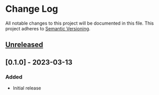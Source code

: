 # Change Log
All notable changes to this project will be documented in this file.
This project adheres to [Semantic Versioning](http://semver.org/).

## [Unreleased]

## [0.1.0] - 2023-03-13
### Added
- Initial release

[Unreleased]: https://github.com/ManageIQ/manageiq-floe/compare/v0.1.0...HEAD
